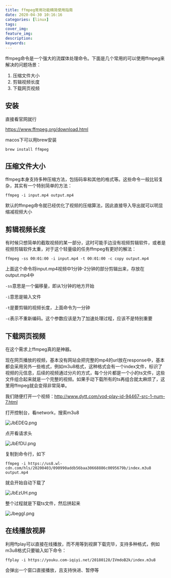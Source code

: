 ```yaml
---
title: ffmpeg常用功能精简使用指南
date: 2020-04-30 10:16:16
categories: [linux]
tags:
cover_img:
feature_img:
description:
keywords:
---
```


ffmpeg命令是一个强大的流媒体处理命令。下面是几个常用的可以使用ffmpeg来解决的问题场景：

1. 压缩文件大小
2. 剪辑视频长度
3. 下载网页视频



## 安装

直接看官网就行

https://www.ffmpeg.org/download.html

macos下可以用brew安装

```shell
brew install ffmpeg
```



## 压缩文件大小

ffmpeg本身支持多种压缩方法，包括码率和其他的格式等。这些命令一般比较复杂，其实有一个特别简单的方法：

```shell
ffmpeg -i input.mp4 output.mp4
```

默认的ffmpeg命令就已经优化了视频的压缩算法，因此直接导入导出就可以明显缩减视频大小



## 剪辑视频长度

有时候只想简单的截取视频的某一部分，这时可能手边没有视频剪辑软件，或者是视频剪辑软件太重，对于这个轻量级的任务ffmpeg有更好的解法：

```shell
ffmpeg -ss 00:01:00 -i input.mp4 -t 00:01:00 -c copy output.mp4
```

上面这个命令将input.mp4视频中1分钟-2分钟的部分剪辑出来，存放在output.mp4中

`-ss`意思是一个偏移量，即从1分钟的地方开始

`-i`意思是输入文件

`-t`是要剪辑的视频长度，上面命令为一分钟

`-c`表示不重新编码。这个参数应该是为了加速处理过程，应该不是特别重要



## 下载网页视频

在这个需求上ffmpeg真的是神器。

现在网页播放的视频，基本没有网站会把完整的mp4的url放在response中，基本都会采用另外一些格式，例如m3u8格式，这种格式会有一个index文件，标识了视频的元信息，后续的视频通过分片的方式，每个分片都是一个小的ts文件，这些文件组合起来就是一个完整的视频。如果手动下载所有的ts再组合就太麻烦了，这里用ffmpeg就会变得非常简单。

我们随便打开一个视频：http://www.dytt.com/vod-play-id-94467-src-1-num-7.html

打开控制台，看network，搜索m3u8

<img src="https://s1.ax1x.com/2020/04/30/JbEDEQ.png" alt="JbEDEQ.png" border="0" />

点开看请求头

<img src="https://s1.ax1x.com/2020/04/30/JbEfDU.png" alt="JbEfDU.png" border="0" />

复制到命令行，如下

```shell
ffmpeg -i https://us8.wl-cdn.com/hls/20200403/090990addb56baa30668886c0095679b/index.m3u8 output.mp4
```

就会开始自动下载了

<img src="https://s1.ax1x.com/2020/04/30/JbEzUH.png" alt="JbEzUH.png" border="0" />

整个过程就是下载ts文件，然后拼起来

<img src="https://s1.ax1x.com/2020/04/30/JbeggI.png" alt="JbeggI.png" border="0" />



## 在线播放视屏

利用ffplay可以直接在线播放，而不用等到视屏下载完毕，支持多种格式，例如m3u8格式只要输入如下命令：

```shell
ffplay -i https://youku.com-iqiyi.net/20180128/IVmdoB2k/index.m3u8
```

会弹出一个窗口直接播放，且支持快进、暂停等